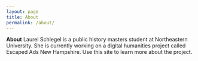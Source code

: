 ```yaml
---
layout: page
title: About
permalink: /about/
---
```

**About**
Laurel Schlegel is a public history masters student at Northeastern University. She is currently working on a digital humanities project called Escaped Ads New Hampshire. 
Use this site to learn more about the project. 

